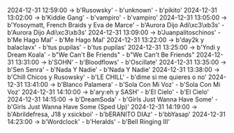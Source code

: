 2024-12-31 12:59:00 -> b'Rusowsky' - b'unknown' - b'pikito'
2024-12-31 13:02:00 -> b'Kiddie Gang' - b'vampiro' - b'vampiro'
2024-12-31 13:05:00 -> b'Yosoymatt, French Braids y Eva de Marce' - b'Aurora Dijo Adi\xc3\xb3s' - b'Aurora Dijo Adi\xc3\xb3s'
2024-12-31 13:09:00 -> b'Juanpalitoschinos' - b'Me Hago Mal' - b'Me Hago Mal'
2024-12-31 13:22:00 -> b'day2k y balaclavx' - b'tus pupilas' - b'tus pupilas'
2024-12-31 13:25:00 -> b'Yndi y Dream Koala' - b"We Can't Be Friends" - b"We Can't Be Friends"
2024-12-31 13:31:00 -> b'SOHN' - b'Bloodflows' - b'Oscillate'
2024-12-31 13:35:00 -> b'Sen Senra' - b'Nada Y Nadie' - b'Nada Y Nadie'
2024-12-31 13:38:00 -> b'Chill Chicos y Rusowsky' - b'LE CHILL' - b'dime si me quieres o no'
2024-12-31 13:41:00 -> b'Blanco Palamera' - b'Sola Con Mi Voz' - b'Sola Con Mi Voz'
2024-12-31 14:10:00 -> b'ary:eh y SASH' - b'El Cielo' - b'El Cielo'
2024-12-31 14:15:00 -> b'DreamSoda' - b'Girls Just Wanna Have Some' - b'Girls Just Wanna Have Some (Sped Up)'
2024-12-31 14:19:00 -> b'Abrildefresa, J18 y xsickboi' - b'bERANITO DIAz' - b'bbYasap'
2024-12-31 14:23:00 -> b'Wordclock' - b'Heralds' - b'Bell Ringing III'
